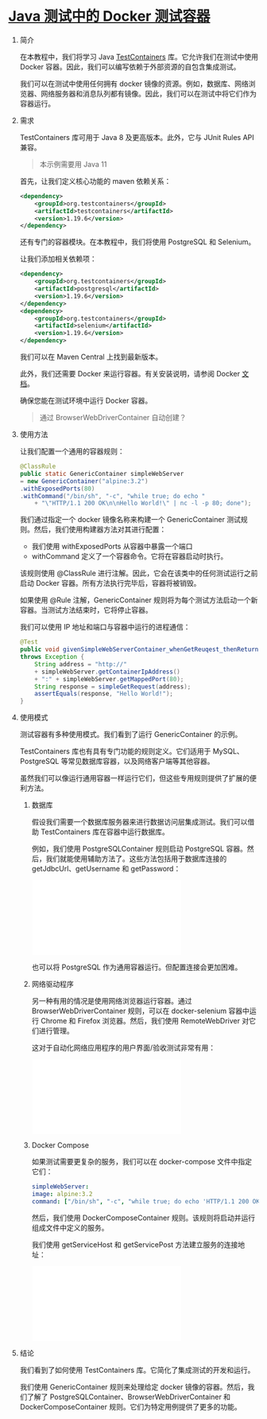 # [Java 测试中的 Docker 测试容器](https://www.baeldung.com/docker-test-containers)

1. 简介

    在本教程中，我们将学习 Java [TestContainers](https://java.testcontainers.org/) 库。它允许我们在测试中使用 Docker 容器。因此，我们可以编写依赖于外部资源的自包含集成测试。

    我们可以在测试中使用任何拥有 docker 镜像的资源。例如，数据库、网络浏览器、网络服务器和消息队列都有镜像。因此，我们可以在测试中将它们作为容器运行。

2. 需求

    TestContainers 库可用于 Java 8 及更高版本。此外，它与 JUnit Rules API 兼容。

    > 本示例需要用 Java 11

    首先，让我们定义核心功能的 maven 依赖关系：

    ```xml
    <dependency>
        <groupId>org.testcontainers</groupId>
        <artifactId>testcontainers</artifactId>
        <version>1.19.6</version>
    </dependency>
    ```

    还有专门的容器模块。在本教程中，我们将使用 PostgreSQL 和 Selenium。

    让我们添加相关依赖项：

    ```xml
    <dependency>
        <groupId>org.testcontainers</groupId>
        <artifactId>postgresql</artifactId>
        <version>1.19.6</version>
    </dependency>
    <dependency>
        <groupId>org.testcontainers</groupId>
        <artifactId>selenium</artifactId>
        <version>1.19.6</version>
    </dependency>
    ```

    我们可以在 Maven Central 上找到最新版本。

    此外，我们还需要 Docker 来运行容器。有关安装说明，请参阅 Docker [文档](https://docs.docker.com/install/)。

    确保您能在测试环境中运行 Docker 容器。

    > 通过 BrowserWebDriverContainer 自动创建？

3. 使用方法

    让我们配置一个通用的容器规则：

    ```java
    @ClassRule
    public static GenericContainer simpleWebServer
    = new GenericContainer("alpine:3.2")
    .withExposedPorts(80)
    .withCommand("/bin/sh", "-c", "while true; do echo "
        + "\"HTTP/1.1 200 OK\n\nHello World!\" | nc -l -p 80; done");
    ```

    我们通过指定一个 docker 镜像名称来构建一个 GenericContainer 测试规则。然后，我们使用构建器方法对其进行配置：

    - 我们使用 withExposedPorts 从容器中暴露一个端口
    - withCommand 定义了一个容器命令。它将在容器启动时执行。

    该规则使用 @ClassRule 进行注解。因此，它会在该类中的任何测试运行之前启动 Docker 容器。所有方法执行完毕后，容器将被销毁。

    如果使用 @Rule 注解，GenericContainer 规则将为每个测试方法启动一个新容器。当测试方法结束时，它将停止容器。

    我们可以使用 IP 地址和端口与容器中运行的进程通信：

    ```java
    @Test
    public void givenSimpleWebServerContainer_whenGetReuqest_thenReturnsResponse()
    throws Exception {
        String address = "http://" 
        + simpleWebServer.getContainerIpAddress() 
        + ":" + simpleWebServer.getMappedPort(80);
        String response = simpleGetRequest(address);
        assertEquals(response, "Hello World!");
    }
    ```

4. 使用模式

    测试容器有多种使用模式。我们看到了运行 GenericContainer 的示例。

    TestContainers 库也有具有专门功能的规则定义。它们适用于 MySQL、PostgreSQL 等常见数据库容器，以及网络客户端等其他容器。

    虽然我们可以像运行通用容器一样运行它们，但这些专用规则提供了扩展的便利方法。

    1. 数据库

        假设我们需要一个数据库服务器来进行数据访问层集成测试。我们可以借助 TestContainers 库在容器中运行数据库。

        例如，我们使用 PostgreSQLContainer 规则启动 PostgreSQL 容器。然后，我们就能使用辅助方法了。这些方法包括用于数据库连接的 getJdbcUrl、getUsername 和 getPassword：

        ![PostgreSqlContainerLiveTest.java](/src/test/java/com/baeldung/testconainers/PostgreSqlContainerLiveTest.java)

        也可以将 PostgreSQL 作为通用容器运行。但配置连接会更加困难。

    2. 网络驱动程序

        另一种有用的情况是使用网络浏览器运行容器。通过 BrowserWebDriverContainer 规则，可以在 docker-selenium 容器中运行 Chrome 和 Firefox 浏览器。然后，我们使用 RemoteWebDriver 对它们进行管理。

        这对于自动化网络应用程序的用户界面/验收测试非常有用：

        ![WebDriverContainerLiveTest.java](/src/test/java/com/baeldung/testconainers/WebDriverContainerLiveTest.java)

    3. Docker Compose

        如果测试需要更复杂的服务，我们可以在 docker-compose 文件中指定它们：

        ```yml
        simpleWebServer:
        image: alpine:3.2
        command: ["/bin/sh", "-c", "while true; do echo 'HTTP/1.1 200 OK\n\nHello World!' | nc -l -p 80; done"]
        ```

        然后，我们使用 DockerComposeContainer 规则。该规则将启动并运行组成文件中定义的服务。

        我们使用 getServiceHost 和 getServicePost 方法建立服务的连接地址：

        ![DockerComposeContainerLiveTest.java](/src/test/java/com/baeldung/testconainers/DockerComposeContainerLiveTest.java)

5. 结论

    我们看到了如何使用 TestContainers 库。它简化了集成测试的开发和运行。

    我们使用 GenericContainer 规则来处理给定 docker 镜像的容器。然后，我们了解了 PostgreSQLContainer、BrowserWebDriverContainer 和 DockerComposeContainer 规则。它们为特定用例提供了更多的功能。
